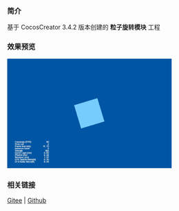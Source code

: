 ### 简介

基于 CocosCreator 3.4.2 版本创建的 **粒子旋转模块** 工程

### 效果预览
![image](../../gif/202203/2022030541.gif)

### 相关链接
[Gitee](https://gitee.com/mirrors_cocos-creator/test-cases-3d/blob/v3.0/assets/cases/particle) | [Github](https://github.com/cocos-creator/test-cases-3d/blob/v3.0/assets/cases/particle)